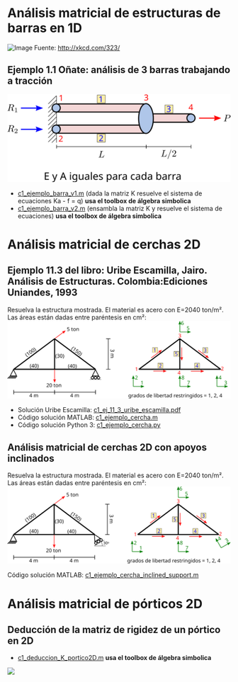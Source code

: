 # Análisis matricial de estructuras de barras en 1D

![Image](http://imgs.xkcd.com/comics/ballmer_peak.png)
Fuente: <http://xkcd.com/323/>

##  Ejemplo 1.1 Oñate: análisis de 3 barras trabajando a tracción
![Image](barras/01_tres_barras_a_traccion_onate_1_1.svg)

* [c1_ejemplo_barra_v1.m](barras/c1_ejemplo_barra_v1.m) (dada la matriz K resuelve el sistema de ecuaciones Ka - f = q)  **usa el toolbox de álgebra simbolica**
* [c1_ejemplo_barra_v2.m](barras/c1_ejemplo_barra_v2.m) (ensambla la matriz K y resuelve el sistema de ecuaciones) **usa el toolbox de álgebra simbolica**


# Análisis matricial de cerchas 2D
## Ejemplo 11.3 del libro: Uribe Escamilla, Jairo. Análisis de Estructuras. Colombia:Ediciones Uniandes, 1993
Resuelva la estructura mostrada. El material es acero con E=2040 ton/m². Las áreas están dadas entre paréntesis en cm²:
![Image](cercha_2d/c1_ej_11_3_uribe_escamilla.svg)

* Solución Uribe Escamilla: [c1_ej_11_3_uribe_escamilla.pdf](cercha_2d/c1_ej_11_3_uribe_escamilla.pdf)
* Código solución MATLAB: [c1_ejemplo_cercha.m](cercha_2d/c1_ejemplo_cercha.m)
* Código solución Python 3: [c1_ejemplo_cercha.py](cercha_2d/c1_ejemplo_cercha.py)


## Análisis matricial de cerchas 2D con apoyos inclinados
Resuelva la estructura mostrada. El material es acero con E=2040 ton/m². Las áreas están dadas entre paréntesis en cm²:
![Image](cercha_2d/c1_ejemplo_cercha_inclined_support.svg)

Código solución MATLAB: [c1_ejemplo_cercha_inclined_support.m](cercha_2d/c1_ejemplo_cercha_inclined_support.m)


# Análisis matricial de pórticos 2D
## Deducción de la matriz de rigidez de un pórtico en 2D

* [c1_deduccion_K_portico2D.m](portico_2d/c1_deduccion_K_portico2D.m) **usa el toolbox de álgebra simbolica**
<!---

\renewcommand\arraystretch{1.4}
\begin{bmatrix}
X_i\\
Y_i\\
M_i\\
X_j\\
Y_j\\
M_j
\end{bmatrix}
=
\begin{bmatrix}
  \frac{EA}{L} & 0 & 0 & -\frac{EA}{L} & 0 & 0 \\
  0 & \frac{12EI}{L^3} & \frac{6EI}{L^2} & 0 & -\frac{12EI}{L^3} & \frac{6EI}{L^2} \\
  0 & \frac{6EI}{L^2} & \frac{4EI}{L} & 0 & -\frac{6EI}{L^2} & \frac{2EI}{L} \\
  -\frac{EA}{L} & 0 & 0 & \frac{EA}{L} & 0 & 0 \\
  0 & -\frac{12EI}{L^3} & -\frac{6EI}{L^2} & 0 & \frac{12EI}{L^3} & -\frac{6EI}{L^2} \\
  0 & \frac{6EI}{L^2} & \frac{2EI}{L} & 0 & -\frac{6EI}{L^2} & \frac{4EI}{L}
\end{bmatrix}
\begin{bmatrix}
u_i\\
v_i\\
\theta_i\\
u_j\\
v_j\\
\theta_j
\end{bmatrix}
--->

![](https://tex.s2cms.ru/svg/%5Crenewcommand%5Carraystretch%7B1.4%7D%0A%5Cbegin%7Bbmatrix%7D%0AX_i%5C%5C%0AY_i%5C%5C%0AM_i%5C%5C%0AX_j%5C%5C%0AY_j%5C%5C%0AM_j%0A%5Cend%7Bbmatrix%7D%0A%3D%0A%5Cbegin%7Bbmatrix%7D%0A%20%20%5Cfrac%7BEA%7D%7BL%7D%20%26%200%20%26%200%20%26%20-%5Cfrac%7BEA%7D%7BL%7D%20%26%200%20%26%200%20%5C%5C%0A%20%200%20%26%20%5Cfrac%7B12EI%7D%7BL%5E3%7D%20%26%20%5Cfrac%7B6EI%7D%7BL%5E2%7D%20%26%200%20%26%20-%5Cfrac%7B12EI%7D%7BL%5E3%7D%20%26%20%5Cfrac%7B6EI%7D%7BL%5E2%7D%20%5C%5C%0A%20%200%20%26%20%5Cfrac%7B6EI%7D%7BL%5E2%7D%20%26%20%5Cfrac%7B4EI%7D%7BL%7D%20%26%200%20%26%20-%5Cfrac%7B6EI%7D%7BL%5E2%7D%20%26%20%5Cfrac%7B2EI%7D%7BL%7D%20%5C%5C%0A%20%20-%5Cfrac%7BEA%7D%7BL%7D%20%26%200%20%26%200%20%26%20%5Cfrac%7BEA%7D%7BL%7D%20%26%200%20%26%200%20%5C%5C%0A%20%200%20%26%20-%5Cfrac%7B12EI%7D%7BL%5E3%7D%20%26%20-%5Cfrac%7B6EI%7D%7BL%5E2%7D%20%26%200%20%26%20%5Cfrac%7B12EI%7D%7BL%5E3%7D%20%26%20-%5Cfrac%7B6EI%7D%7BL%5E2%7D%20%5C%5C%0A%20%200%20%26%20%5Cfrac%7B6EI%7D%7BL%5E2%7D%20%26%20%5Cfrac%7B2EI%7D%7BL%7D%20%26%200%20%26%20-%5Cfrac%7B6EI%7D%7BL%5E2%7D%20%26%20%5Cfrac%7B4EI%7D%7BL%7D%0A%5Cend%7Bbmatrix%7D%0A%5Cbegin%7Bbmatrix%7D%0Au_i%5C%5C%0Av_i%5C%5C%0A%5Ctheta_i%5C%5C%0Au_j%5C%5C%0Av_j%5C%5C%0A%5Ctheta_j%0A%5Cend%7Bbmatrix%7D)


<!---
file:///home/daalvarez/github/elementosfinitos/codigo/repaso_matricial/portico_2d/c1_ej_11_23_uribe_escamilla.jpg
file:///home/daalvarez/github/elementosfinitos/codigo/repaso_matricial/portico_2d/c1_ej_11_23_uribe_escamilla.pdf%20
file:///home/daalvarez/github/elementosfinitos/codigo/repaso_matricial/portico_2d/c1_ejemplo_marco.m
file:///home/daalvarez/github/elementosfinitos/codigo/repaso_matricial/portico_2d/c1_ejemplo_marco_2D_con_deformada_matlab.zip
file:///home/daalvarez/github/elementosfinitos/codigo/repaso_matricial/portico_2d/c1_ejemplo_marco_2D_con_deformada_python3.zip
file:///home/daalvarez/github/elementosfinitos/codigo/repaso_matricial/portico_2d/c1_portico_2d_uribe_escamilla.svg



* Ejemplo 11.23 del libro: Uribe Escamilla, Jairo. Análisis de Estructuras. Colombia:Ediciones Uniandes, 1993
[[image:c1_portico_2d_uribe_escamilla.svg width="600"]]
** Solución Uribe Escamilla: [[file:c1_ej_11_23_uribe_escamilla.pdf]]
** Código MATLAB (versión sencilla): [[file:c1_ejemplo_marco.m]] 
** Código MATLAB (versión que grafica diagramas y deformada) [[file:c1_ejemplo_marco_2D_con_deformada_matlab.zip]] (nota la versión MATLAB está mucho más completa que la de PYTHON)
** Código PYTHON 3 (versión que grafica diagramas y deformada) [[file:c1_ejemplo_marco_2D_con_deformada_python3.zip]]


* Cálculo de la carga nodal equivalente para una carga triangular: 
[[image:c1_carga_nodal_equivalente_carga_triangular.svg width="900"]]
** Código compatible con MATLAB 2013a: [[file:c1_calcular_carga_nodal_equivalente_carga_triangular_MATLAB2013a.m]] **usa el toolbox de álgebra simbolica**
** Código MATLAB: [[file:c1_calcular_carga_nodal_equivalente_carga_triangular.m]] **usa el toolbox de álgebra simbolica**


=Análisis matricial de barras 2D con empotramiento en un extremo y rótula en el otro=
** Cálculo de las matrices de rigidez empotrado-rótula, rótula-empotrado: 
*** Código compatible con MATLAB 2013a: [[file:c1_K_elemento_empotrado_rodillo_matlab2013a.m]] **usa el toolbox de álgebra simbolica**
*** Cödigo MATLAB: [[file:c1_K_elemento_empotrado_rodillo.m]] **usa el toolbox de álgebra simbolica**

* Rótulas intermedias a una viga: 
* Código MATLAB: [[file:c1_ejemplo_rotula.zip]] **FALTA MEJORAR LA CLARIDAD DE ESTE CODIGO**

="Cercha" FINK=
[[image:cercha2_taller1c.gif]]

Haga un programa en MATLAB para determinar:
* Desplazamientos horizontales y verticales en cada nodo
* Fuerzas axiales
* Fuerzas cortantes y momentos flectores
* Las fuerzas en los apoyos (reacciones)

Todos los análisis de resultados deben incluir los siguientes diagramas (realizados en MATLAB):
* Fuerzas axiales para cada barra
* Diagramas de fuerza cortante
* Diagrama de momento flector
* Diagrama de la deformada de la estructura
* Diagrama que muestre los grados de libertad asociados a cada elemento estructural

Asuma:
* E = 200 GPa
* densidad del material = 7800 kg/m^3 (para el cálculo del peso propio de la estructura)
* Sección:
** circular de radio 4 cm para los elementos inclinados
** rectangular de lado 4 cm para los elementos horizontales

El nodo C y el nodo G se encuentran en la mitad de los elementos AE y BE respectivamente.
Analice como si fuera:
# una cercha: incluyendo el peso propio de la misma
# un pórtico
# los elementos AE, BE y AB son continuos, es decir, la rótulas C, G, D y F no existen dentro de dichos elementos. Sin embargo las barras CD, FG, DE y FE si llegan a estos elementos estructurales mediante una rótula. Adicionalmente, los nodos A, B y E son rótulas. Explique detalladamente como hizo esta modelación con MATLAB
# compare las respuesta obtenidas en MATLAB con el software de análisis estructural de su predilección (de todos los puntos analizados). En este caso se incluye la solución utilizando SAP2000

Solución en MATLAB y SAP2000: [[file:c1_taller_estructura_fink.zip]]


=Análisis matricial de una cercha en 3D=
[[image:c1_ejemplo_cercha_3D_configuracion.png width="900"]]
[[image:c1_ejemplo_cercha_3D.png width="900"]]
Código MATLAB: [[file:c1_ejemplo_cercha_3D.zip]]



=Análisis matricial de un pórtico en 3D (nota: falta comparar con un programa de cálculo estructural)=
[[image:c1_portico_3D.png]]
Código MATLAB:  [[file:c1_ejemplo_portico_3D.zip]]

just --->

